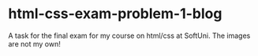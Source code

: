 # html-css-exam-problem-1-blog

A task for the final exam for my course on html/css at SoftUni. The images are not my own!
